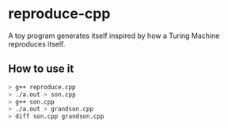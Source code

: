 # reproduce-cpp
A toy program generates itself inspired by how a Turing Machine reproduces itself.

## How to use it
```sh
> g++ reproduce.cpp
> ./a.out > son.cpp
> g++ son.cpp
> ./a.out > grandson.cpp
> diff son.cpp grandson.cpp
```
